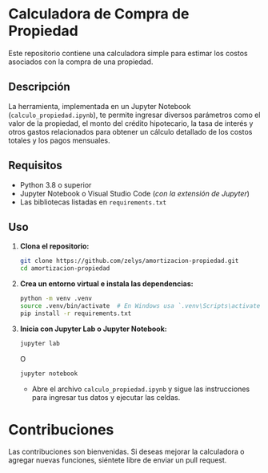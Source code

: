 # Calculadora de Compra de Propiedad

Este repositorio contiene una calculadora simple para estimar los costos asociados con la compra de una propiedad.

## Descripción

La herramienta, implementada en un Jupyter Notebook (`calculo_propiedad.ipynb`), te permite ingresar diversos parámetros como el valor de la propiedad, el monto del crédito hipotecario, la tasa de interés y otros gastos relacionados para obtener un cálculo detallado de los costos totales y los pagos mensuales.

## Requisitos

- Python 3.8 o superior
- Jupyter Notebook o Visual Studio Code (_con la extensión de Jupyter_)
- Las bibliotecas listadas en `requirements.txt`

## Uso

1.  **Clona el repositorio:**

    ```bash
    git clone https://github.com/zelys/amortizacion-propiedad.git
    cd amortizacion-propiedad
    ```

2.  **Crea un entorno virtual e instala las dependencias:**

    ```bash
    python -m venv .venv
    source .venv/bin/activate  # En Windows usa `.venv\Scripts\activate`
    pip install -r requirements.txt
    ```

3.  **Inicia con Jupyter Lab o Jupyter Notebook:**

    ```bash
    jupyter lab
    ```

    O

    ```bash
    jupyter notebook
    ```

    - Abre el archivo `calculo_propiedad.ipynb` y sigue las instrucciones para ingresar tus datos y ejecutar las celdas.

# Contribuciones

Las contribuciones son bienvenidas. Si deseas mejorar la calculadora o agregar nuevas funciones, siéntete libre de enviar un pull request.
